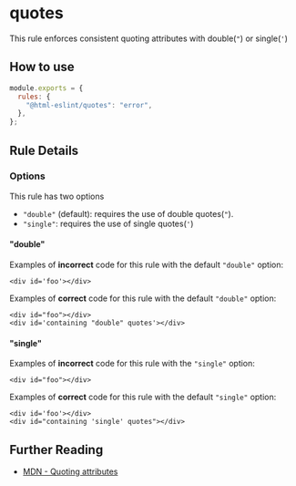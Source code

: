 # quotes

This rule enforces consistent quoting attributes with double(`"`) or single(`'`)

## How to use

```js,.eslintrc.js
module.exports = {
  rules: {
    "@html-eslint/quotes": "error",
  },
};
```

## Rule Details

### Options

This rule has two options

- `"double"` (default): requires the use of double quotes(`"`).
- `"single"`: requires the use of single quotes(`'`)

#### "double"

Examples of **incorrect** code for this rule with the default `"double"` option:

<!-- prettier-ignore -->
```html,incorrect
<div id='foo'></div>
```

Examples of **correct** code for this rule with the default `"double"` option:

```html,correct
<div id="foo"></div>
<div id='containing "double" quotes'></div>
```

#### "single"

Examples of **incorrect** code for this rule with the `"single"` option:

```html,incorrect
<div id="foo"></div>
```

Examples of **correct** code for this rule with the default `"single"` option:

<!-- prettier-ignore -->
```html,correct
<div id='foo'></div>
<div id="containing 'single' quotes"></div>
```

## Further Reading

- [MDN - Quoting attributes](https://developer.mozilla.org/en-US/docs/MDN/Guidelines/Code_guidelines/HTML#Quoting_attributes)
